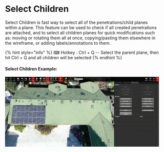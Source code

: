 # Select Children

Select Children is fast way to select all of the penetrations/child planes within a plane. This feature can be used to check if all created penetrations are attached, and to select all children planes for quick modifications such as: moving or rotating them all at once, copying/pasting them elsewhere in the wireframe, or adding labels/annotations to them.

{% hint style="info" %}
⌨ Hotkey : Ctrl + Q -- Select the parent plane, then hit Ctrl + Q and all children will be selected
{% endhint %}

#### Select Children Example:

![](../../.gitbook/assets/selectchildren_proj18578_11_2018.gif)

